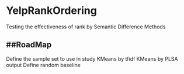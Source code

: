 # YelpRankOrdering
Testing the effectiveness of rank by Semantic Difference Methods

##RoadMap
-----
Define the sample set to use in study
KMeans by tfidf 
KMeans by PLSA output
Define random baseline
